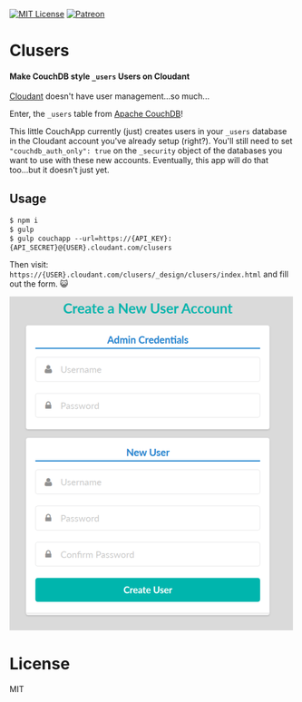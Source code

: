 [![MIT License](https://img.shields.io/badge/license-MIT-blue.svg?style=flat-square)](LICENSE)
[![Patreon](https://img.shields.io/badge/donate-patreon-orange.svg?style=flat-square)](https://www.patreon.com/BigBlueHat)

# Clusers
#### Make CouchDB style `_users` Users on Cloudant

[Cloudant](http://cloudant.com/) doesn't have user management...so much...

Enter, the `_users` table from [Apache CouchDB](http://couchdb.apache.org/)!

This little CouchApp currently (just) creates users in your `_users` database
in the Cloudant account you've already setup (right?). You'll still need to set
`"couchdb_auth_only": true` on the `_security` object of the databases you want
to use with these new accounts. Eventually, this app will do that too...but it
doesn't just yet.

## Usage

```
$ npm i
$ gulp
$ gulp couchapp --url=https://{API_KEY}:{API_SECRET}@{USER}.cloudant.com/clusers
```

Then visit:
`https://{USER}.cloudant.com/clusers/_design/clusers/index.html` and fill out
the form. :smiley_cat:

![screenshot](screenshot.png)

# License

MIT
